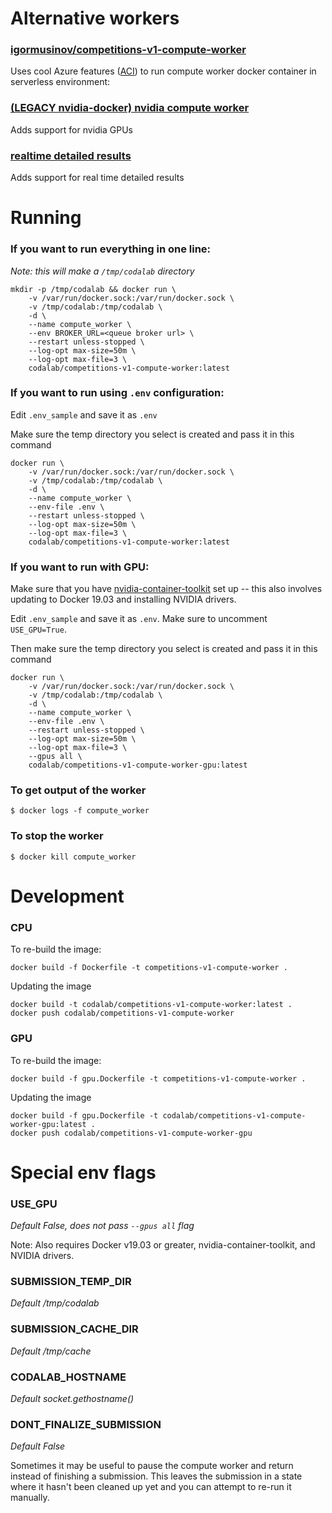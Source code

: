 Alternative workers
===================

### [igormusinov/competitions-v1-compute-worker](https://github.com/igormusinov/competitions-v1-compute-worker)

Uses cool Azure features ([ACI](https://azure.microsoft.com/en-us/services/container-instances/)) to run compute worker docker container in serverless environment:

### [(LEGACY nvidia-docker) nvidia compute worker](https://github.com/codalab/competitions-v1-compute-worker/tree/162-nvidia-worker)

Adds support for nvidia GPUs 

### [realtime detailed results](https://github.com/codalab/competitions-v1-compute-worker/tree/feature/realtime-detailed-results)

Adds support for real time detailed results

Running
=======

### If you want to run everything in one line:

*Note: this will make a `/tmp/codalab` directory*

```
mkdir -p /tmp/codalab && docker run \
    -v /var/run/docker.sock:/var/run/docker.sock \
    -v /tmp/codalab:/tmp/codalab \
    -d \
    --name compute_worker \
    --env BROKER_URL=<queue broker url> \
    --restart unless-stopped \
    --log-opt max-size=50m \
    --log-opt max-file=3 \
    codalab/competitions-v1-compute-worker:latest
```


### If you want to run using `.env` configuration:

Edit `.env_sample` and save it as `.env`

Make sure the temp directory you select is created and pass it in this command

```
docker run \
    -v /var/run/docker.sock:/var/run/docker.sock \
    -v /tmp/codalab:/tmp/codalab \
    -d \
    --name compute_worker \
    --env-file .env \
    --restart unless-stopped \
    --log-opt max-size=50m \
    --log-opt max-file=3 \
    codalab/competitions-v1-compute-worker:latest
```

### If you want to run with GPU:

Make sure that you have [nvidia-container-toolkit](https://github.com/NVIDIA/nvidia-docker#quickstart)
set up -- this also involves updating to Docker 19.03 and installing NVIDIA drivers.

Edit `.env_sample` and save it as `.env`. Make sure to uncomment `USE_GPU=True`.

Then make sure the temp directory you select is created and pass it in this command

```
docker run \
    -v /var/run/docker.sock:/var/run/docker.sock \
    -v /tmp/codalab:/tmp/codalab \
    -d \
    --name compute_worker \
    --env-file .env \
    --restart unless-stopped \
    --log-opt max-size=50m \
    --log-opt max-file=3 \
    --gpus all \
    codalab/competitions-v1-compute-worker-gpu:latest
```

### To get output of the worker

```
$ docker logs -f compute_worker
```

### To stop the worker

```
$ docker kill compute_worker
```


Development
===========

### CPU

To re-build the image:

```
docker build -f Dockerfile -t competitions-v1-compute-worker .
```

Updating the image

```
docker build -t codalab/competitions-v1-compute-worker:latest .
docker push codalab/competitions-v1-compute-worker
```

### GPU

To re-build the image:

```
docker build -f gpu.Dockerfile -t competitions-v1-compute-worker .
```

Updating the image

```
docker build -f gpu.Dockerfile -t codalab/competitions-v1-compute-worker-gpu:latest .
docker push codalab/competitions-v1-compute-worker-gpu
```

Special env flags
=================

### USE_GPU

*Default False, does not pass `--gpus all` flag*

Note: Also requires Docker v19.03 or greater, nvidia-container-toolkit, and NVIDIA drivers.

### SUBMISSION_TEMP_DIR

*Default /tmp/codalab*

### SUBMISSION_CACHE_DIR

*Default /tmp/cache*

### CODALAB_HOSTNAME

*Default socket.gethostname()*

### DONT_FINALIZE_SUBMISSION

*Default False*

Sometimes it may be useful to pause the compute worker and return instead of finishing a submission. This leaves the
submission in a state where it hasn't been cleaned up yet and you can attempt to re-run it manually.
